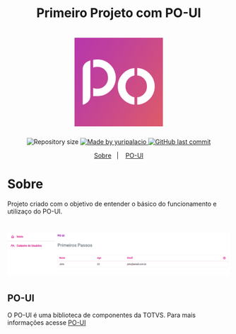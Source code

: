 <h1 align="center">
    Primeiro Projeto com PO-UI <br />
</h1>
<h1 align="center">
  <img alt="Portinari" src="https://github.com/po-ui/po-angular/raw/master/docs/assets/po-logos/po_color_bg.svg" width="200px" height="200px">
</h1>

<p align="center">	
  <img alt="Repository size" src="https://img.shields.io/github/repo-size/yuripalacio/po-ui">

  <a href="https://www.linkedin.com/in/yuripalacio/">
    <img alt="Made by yuripalacio" src="https://img.shields.io/badge/made%20by-Yuri%20Palacio-%2304D361">
  </a>
  
  <a href="https://github.com/yuripalacio/po-ui/commits/master">
    <img alt="GitHub last commit" src="https://img.shields.io/github/last-commit/yuripalacio/po-ui">
  </a>
</p>

<p align="center">
  <a href="#sobre">Sobre</a>&nbsp;&nbsp;&nbsp;|&nbsp;&nbsp;&nbsp;
  <a href="#po-ui">PO-UI</a>
</p>

# Sobre

Projeto criado com o objetivo de entender o básico do funcionamento e utilizaço do PO-UI.

<h1 align="center">
    <img alt="main" title="#Main" src=".github/main.png" width="600px" />
</h1>

## PO-UI

O PO-UI é uma biblioteca de componentes da TOTVS.
Para mais informações acesse [PO-UI](https://po-ui.io/)
